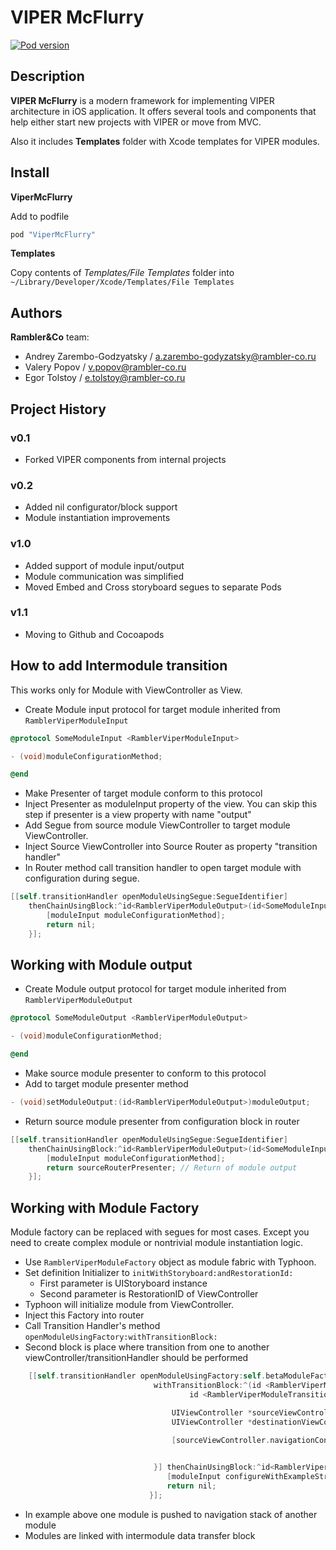 # VIPER McFlurry

[![Pod version](https://badge.fury.io/co/ViperMcFlurry.svg)](https://badge.fury.io/co/ViperMcFlurry)

## Description

**VIPER McFlurry** is a modern framework for implementing VIPER architecture in iOS application. It offers several tools and components that help either start new projects with VIPER or move from MVC.

Also it includes **Templates** folder with Xcode templates for VIPER modules.

## Install

**ViperMcFlurry**

Add to podfile

```ruby
pod "ViperMcFlurry"
```

**Templates**

Copy contents of *Templates/File Templates* folder into `~/Library/Developer/Xcode/Templates/File Templates`


## Authors

**Rambler&Co** team:

- Andrey Zarembo-Godzyatsky / a.zarembo-godyzatsky@rambler-co.ru
- Valery Popov / v.popov@rambler-co.ru
- Egor Tolstoy / e.tolstoy@rambler-co.ru

## Project History

### v0.1

- Forked VIPER components from internal projects

### v0.2
- Added nil configurator/block support
- Module instantiation improvements

### v1.0

- Added support of module input/output
- Module communication was simplified
- Moved Embed and Cross storyboard segues to separate Pods

### v1.1

- Moving to Github and Cocoapods


## How to add Intermodule transition ##

This works only for Module with ViewController as View.

- Create Module input protocol for target module inherited from ```RamblerViperModuleInput```

```objective-c
@protocol SomeModuleInput <RamblerViperModuleInput>

- (void)moduleConfigurationMethod;

@end
```    

- Make Presenter of target module conform to this protocol
- Inject Presenter as moduleInput property of the view. You can skip this step if presenter is a view property with name "output"
- Add Segue from source module ViewController to target module ViewController.
- Inject Source ViewController into Source Router as property "transition handler"
- In Router method call transition handler to open target module with configuration during segue.

```objective-c
[[self.transitionHandler openModuleUsingSegue:SegueIdentifier]
	thenChainUsingBlock:^id<RamblerViperModuleOutput>(id<SomeModuleInput> moduleInput) {
		[moduleInput moduleConfigurationMethod];
		return nil;
	}];

```

## Working with Module output ##

- Create Module output protocol for target module inherited from ```RamblerViperModuleOutput```

```objective-c
@protocol SomeModuleOutput <RamblerViperModuleOutput>

- (void)moduleConfigurationMethod;

@end
```    
- Make source module presenter to conform to this protocol
- Add to target module presenter method

```objective-c
- (void)setModuleOutput:(id<RamblerViperModuleOutput>)moduleOutput;
```

- Return source module presenter from configuration block in router

```objective-c
[[self.transitionHandler openModuleUsingSegue:SegueIdentifier]
	thenChainUsingBlock:^id<RamblerViperModuleOutput>(id<SomeModuleInput> moduleInput) {
		[moduleInput moduleConfigurationMethod];
		return sourceRouterPresenter; // Return of module output
	}];

```

## Working with Module Factory ##

Module factory can be replaced with segues for most cases. Except you need to create complex module or nontrivial module instantiation logic.

- Use ```RamblerViperModuleFactory``` object as module fabric with Typhoon.
- Set definition Initializer to ```initWithStoryboard:andRestorationId:```
    - First parameter is UIStoryboard instance
    - Second parameter is RestorationID of ViewController
- Typhoon will initialize module from ViewController.
- Inject this Factory into router
- Call Transition Handler's method ```openModuleUsingFactory:withTransitionBlock:```
- Second block is place where transition from one to another viewController/transitionHandler should be performed
```objective-c
    [[self.transitionHandler openModuleUsingFactory:self.betaModuleFactory
                                withTransitionBlock:^(id <RamblerViperModuleTransitionHandlerProtocol> sourceModuleTransitionHandler,
                                        id <RamblerViperModuleTransitionHandlerProtocol> destinationModuleTransitionHandler) {

                                    UIViewController *sourceViewController = (id) sourceModuleTransitionHandler;
                                    UIViewController *destinationViewController = (id) destinationModuleTransitionHandler;

                                    [sourceViewController.navigationController pushViewController:destinationViewController
                                                                                         animated:YES];

                                }] thenChainUsingBlock:^id<RamblerViperModuleOutput>(id<RamblerModuleBetaInput> moduleInput) {
                                   [moduleInput configureWithExampleString:exampleString];
                                   return nil;
                               }];
```
- In example above one module is pushed to navigation stack of another module
- Modules are linked with intermodule data transfer block
